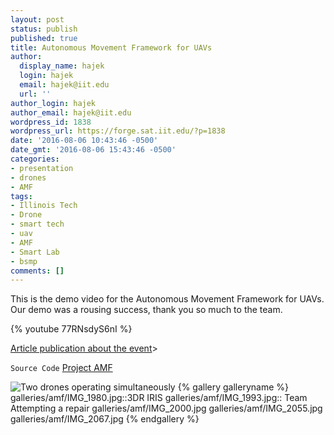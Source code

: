 ```yaml
---
layout: post
status: publish
published: true
title: Autonomous Movement Framework for UAVs
author:
  display_name: hajek
  login: hajek
  email: hajek@iit.edu
  url: ''
author_login: hajek
author_email: hajek@iit.edu
wordpress_id: 1838
wordpress_url: https://forge.sat.iit.edu/?p=1838
date: '2016-08-06 10:43:46 -0500'
date_gmt: '2016-08-06 15:43:46 -0500'
categories:
- presentation
- drones
- AMF
tags:
- Illinois Tech
- Drone
- smart tech
- uav
- AMF
- Smart Lab
- bsmp
comments: []
---
```

This is the demo video for the Autonomous Movement Framework for UAVs. Our demo was a rousing success, thank you so much to the team.

{% youtube 77RNsdyS6nI %}

[Article publication about the event](http://chicagoinno.streetwise.co/2016/07/27/illinois-tech-researchers-demo-drones-that-fly-themselves/ "Chicago Inno Article")>

```Source Code``` [Project AMF](https://github.com/illinoistech-itm/amf "Project AMF")

![*Two drones operating simultaneously*](/assets/2016/08/IMG_2055.jpg "Two drones operating sumultaniously")
{% gallery galleryname %}
galleries/amf/IMG_1980.jpg::3DR IRIS
galleries/amf/IMG_1993.jpg:: Team Attempting a repair
galleries/amf/IMG_2000.jpg
galleries/amf/IMG_2055.jpg
galleries/amf/IMG_2067.jpg
{% endgallery %}
